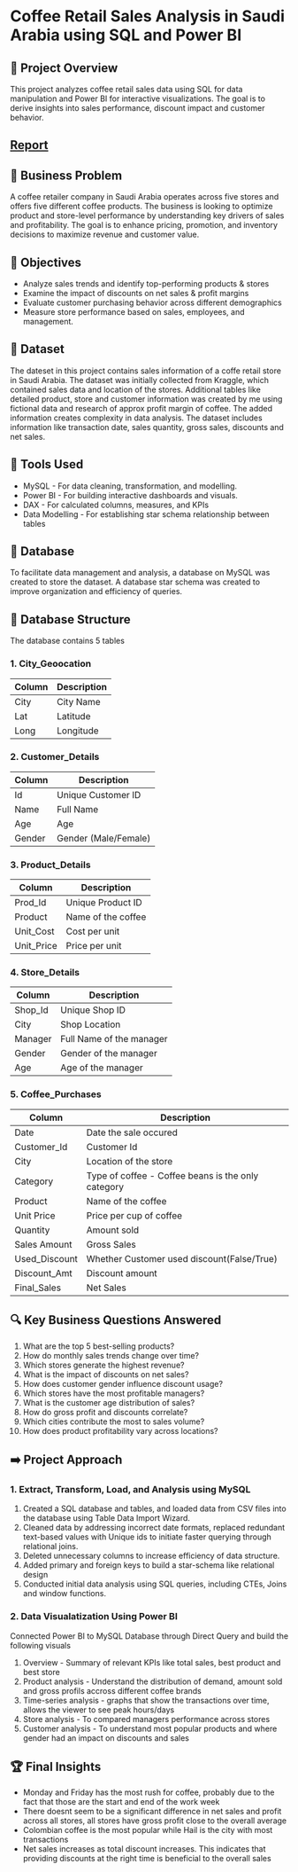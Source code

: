 # Coffee Retail Sales Analysis in Saudi Arabia using SQL and Power BI

## 🚀 Project Overview

This project analyzes coffee retail sales data using SQL for data manipulation and Power BI for interactive visualizations. The goal is to derive insights into sales performance, discount impact and customer behavior.

## [Report](https://github.com/Trevor20/SQL-PowerBI-Portfolio/tree/main/projects/Project5-CoffeeRetailAnalysis/reports)

## 🧠 Business Problem

A coffee retailer company in Saudi Arabia operates across five stores and offers five different coffee products. The business is looking to optimize product and store-level performance by understanding key drivers of sales and profitability. The goal is to enhance pricing, promotion, and inventory decisions to maximize revenue and customer value.

## 🎯 Objectives 

- Analyze sales trends and identify top-performing products & stores
- Examine the impact of discounts on net sales & profit margins
- Evaluate customer purchasing behavior across different demographics
- Measure store performance based on sales, employees, and management.

## 📖 Dataset

The dateset in this project contains sales information of a coffe retail store in Saudi Arabia. The dataset was initially collected from Kraggle, which contained sales data and location of the stores. Additional tables like detailed product, store and customer information was created by me using fictional data and research of approx profit margin of coffee. The added information creates complexity in data analysis. The dataset includes information like transaction date, sales quantity, gross sales, discounts and net sales.

## 🧰 Tools Used

- MySQL - For data cleaning, transformation, and modelling.
- Power BI - For building interactive dashboards and visuals.
- DAX - For calculated columns, measures, and KPIs
- Data Modelling - For establishing star schema relationship between tables

## 📁 Database

To facilitate data management and analysis, a database on MySQL was created to store the dataset. A database star schema was created to improve organization and efficiency of queries.

## 📂 Database Structure

The database contains 5 tables

### 1. City_Geoocation                
| Column  | Description    |
|---------|----------------|
| City    | City Name      |
| Lat     | Latitude       |
| Long    | Longitude      | 

### 2. Customer_Details
| Column | Description          |
|--------|----------------------|
| Id     | Unique Customer ID   |
| Name   | Full Name            |
| Age    | Age                  |
| Gender | Gender (Male/Female) |

### 3. Product_Details
| Column      | Description       |
|-------------|-------------------|
| Prod_Id     | Unique Product ID |
| Product     | Name of the coffee|
| Unit_Cost   | Cost per unit     |
| Unit_Price  | Price per unit    | 

### 4. Store_Details
| Column  | Description              |
|---------|--------------------------|
| Shop_Id | Unique Shop ID           |
| City    | Shop Location            |
| Manager | Full Name of the manager |
| Gender  | Gender of the manager    |
| Age     | Age of the manager       |

### 5. Coffee_Purchases
| Column        | Description                                        |
|---------------|----------------------------------------------------|
| Date          | Date the sale occured                              | 
| Customer_Id   | Customer Id                                        |
| City          | Location of the store                              |
| Category      | Type of coffee - Coffee beans is the only category |
| Product       | Name of the coffee                                 |
| Unit Price    | Price per cup of coffee                            |
| Quantity      | Amount sold                                        |
| Sales Amount  | Gross Sales                                        |
| Used_Discount | Whether Customer used discount(False/True)         |
| Discount_Amt  | Discount amount                                    |
| Final_Sales   | Net Sales                                          |

## 🔍 Key Business Questions Answered

1. What are the top 5 best-selling products?
2. How do monthly sales trends change over time?
3. Which stores generate the highest revenue?
4. What is the impact of discounts on net sales?
5. How does customer gender influence discount usage?
6. Which stores have the most profitable managers?
7. What is the customer age distribution of sales?
8. How do gross profit and discounts correlate?
9. Which cities contribute the most to sales volume?
10. How does product profitability vary across locations?

## ➡️ Project Approach

### 1. Extract, Transform, Load, and Analysis using MySQL
1. Created a SQL database and tables, and loaded data from CSV files into the database using Table Data Import Wizard. 
2. Cleaned data by addressing incorrect date formats, replaced redundant text-based values with Unique ids to initiate faster querying through relational joins.
3. Deleted unnecessary columns to increase efficiency of data structure.
4. Added primary and foreign keys to build a star-schema like relational design
5. Conducted initial data analysis using SQL queries, including CTEs, Joins and window functions.

### 2. Data Visualatization Using Power BI
Connected Power BI to MySQL Database through Direct Query and build the following visuals
1. Overview - Summary of relevant KPIs like total sales, best product and best store
2. Product analysis - Understand the distribution of demand, amount sold and gross profils accross different coffee brands
3. Time-series analysis - graphs that show the transactions over time, allows the viewer to see peak hours/days
4. Store analysis - To compared managers performance across stores
5. Customer analysis - To understand most popular products and where gender had an impact on discounts and sales 

## 🏆 Final Insights
- Monday and Friday has the most rush for coffee, probably due to the fact that those are the start and end of the work week
- There doesnt seem to be a significant difference in net sales and profit across all stores, all stores have gross profit close to the overall average 
- Colombian coffee is the most popular while Hail is the city with most transactions
- Net sales increases as total discount increases. This indicates that providing discounts at the right time is beneficial to the overall sales
